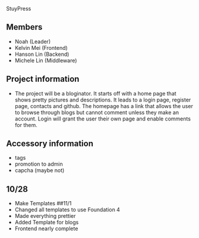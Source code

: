 StuyPress

## Members
* Noah (Leader)
* Kelvin Mei (Frontend)
* Hanson Lin (Backend)
* Michele Lin (Middleware)

## Project information
* The project will be a bloginator. It starts off with a home page that shows pretty pictures and descriptions. It leads to a login page, register page, contacts and github. The homepage has a link that allows the user to browse through blogs but cannot comment unless they make an account. Login will grant the user their own page and enable comments for them. 

## Accessory information
* tags
* promotion to admin
* capcha (maybe not)

## 10/28
* Make Templates
##11/1
* Changed all templates to use Foundation 4
* Made everything prettier
* Added Template for blogs
* Frontend nearly complete